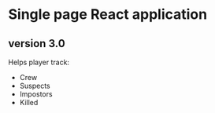 # Single page React application

## version 3.0

Helps player track:

- Crew
- Suspects
- Impostors
- Killed
